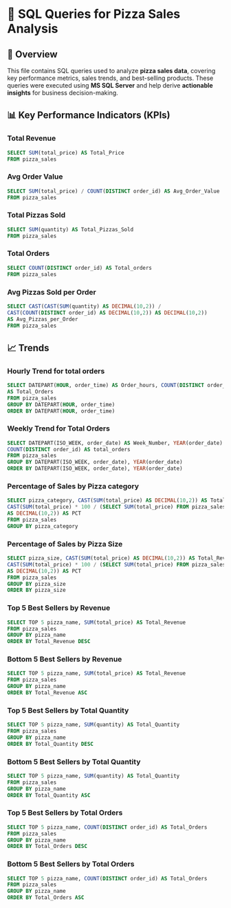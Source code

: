 # 🍕 SQL Queries for Pizza Sales Analysis  

## 📌 Overview  
This file contains SQL queries used to analyze **pizza sales data**, covering key performance metrics, sales trends, and best-selling products. These queries were executed using **MS SQL Server** and help derive **actionable insights** for business decision-making.  

## 📊 Key Performance Indicators (KPIs)  

### Total Revenue
```sql
SELECT SUM(total_price) AS Total_Price
FROM pizza_sales
```
### Avg Order Value
```sql
SELECT SUM(total_price) / COUNT(DISTINCT order_id) AS Avg_Order_Value
FROM pizza_sales
```

### Total Pizzas Sold 
```sql
SELECT SUM(quantity) AS Total_Pizzas_Sold
FROM pizza_sales
```

### Total Orders 
```sql
SELECT COUNT(DISTINCT order_id) AS Total_orders
FROM pizza_sales
```

### Avg Pizzas Sold per Order 
```sql
SELECT CAST(CAST(SUM(quantity) AS DECIMAL(10,2)) /
CAST(COUNT(DISTINCT order_id) AS DECIMAL(10,2)) AS DECIMAL(10,2))
AS Avg_Pizzas_per_Order
FROM pizza_sales
```

## 📈 Trends

### Hourly Trend for total orders
```sql
SELECT DATEPART(HOUR, order_time) AS Order_hours, COUNT(DISTINCT order_id) 
AS Total_Orders
FROM pizza_sales
GROUP BY DATEPART(HOUR, order_time)
ORDER BY DATEPART(HOUR, order_time)
```

### Weekly Trend for Total Orders
```sql
SELECT DATEPART(ISO_WEEK, order_date) AS Week_Number, YEAR(order_date) AS Order_Year,
COUNT(DISTINCT order_id) AS total_orders
FROM pizza_sales
GROUP BY DATEPART(ISO_WEEK, order_date), YEAR(order_date)
ORDER BY DATEPART(ISO_WEEK, order_date), YEAR(order_date)
```

### Percentage of Sales by Pizza category
```sql
SELECT pizza_category, CAST(SUM(total_price) AS DECIMAL(10,2)) AS Total_revenue,
CAST(SUM(total_price) * 100 / (SELECT SUM(total_price) FROM pizza_sales)
AS DECIMAL(10,2)) AS PCT
FROM pizza_sales
GROUP BY pizza_category
```

### Percentage of Sales by Pizza Size
```sql
SELECT pizza_size, CAST(SUM(total_price) AS DECIMAL(10,2)) AS Total_Revenue,
CAST(SUM(total_price) * 100 / (SELECT SUM(total_price) FROM pizza_sales) 
AS DECIMAL(10,2)) AS PCT
FROM pizza_sales
GROUP BY pizza_size
ORDER BY pizza_size
```

### Top 5 Best Sellers by Revenue
```sql
SELECT TOP 5 pizza_name, SUM(total_price) AS Total_Revenue
FROM pizza_sales
GROUP BY pizza_name
ORDER BY Total_Revenue DESC
```

### Bottom 5 Best Sellers by Revenue
```sql
SELECT TOP 5 pizza_name, SUM(total_price) AS Total_Revenue
FROM pizza_sales
GROUP BY pizza_name
ORDER BY Total_Revenue ASC
```

### Top 5 Best Sellers by Total Quantity 
```sql
SELECT TOP 5 pizza_name, SUM(quantity) AS Total_Quantity
FROM pizza_sales
GROUP BY pizza_name
ORDER BY Total_Quantity DESC
```

### Bottom 5 Best Sellers by Total Quantity 
```sql
SELECT TOP 5 pizza_name, SUM(quantity) AS Total_Quantity
FROM pizza_sales
GROUP BY pizza_name
ORDER BY Total_Quantity ASC
```

### Top 5 Best Sellers by Total Orders
```sql
SELECT TOP 5 pizza_name, COUNT(DISTINCT order_id) AS Total_Orders
FROM pizza_sales
GROUP BY pizza_name
ORDER BY Total_Orders DESC
```

### Bottom 5 Best Sellers by Total Orders
```sql
SELECT TOP 5 pizza_name, COUNT(DISTINCT order_id) AS Total_Orders
FROM pizza_sales
GROUP BY pizza_name
ORDER BY Total_Orders ASC
```

